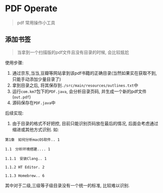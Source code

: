 # PDF Operate
> pdf 常用操作小工具

## 添加书签
> 当拿到一个扫描版的pdf文件且没有目录的时候, 会比较尴尬

使用步骤:

1. 通过京东,当当,豆瓣等网站拿到该pdf书籍的正确目录(当然如果实在获取不到, 只能手动添加少量目录了)
2. 拿到目录之后, 将其保存到`./src/main/resources/outlines.txt`中
3. 运行`com.km7`包下的`PDF.java`, 会分析目录页码, 并生成一个新的pdf文件(`out.pdf`)
4. 源码保存在`PDF.java`中

后续实现:

1. 由于目录的格式不好把控, 目前只能识别页码放在最后的情况, 后面会考虑通过缩进或其他方式识别. 如:
```text
第1章　如何分析macOS软件.. 1

1.1　分析环境搭建.... 1

1.1.1　安装Clang.. 1

1.1.2 HT Editor. 2

1.1.3 Homebrew.. 6
```
其中对于二级,三级等子级目录没有一个统一的标准, 比较难以识别.